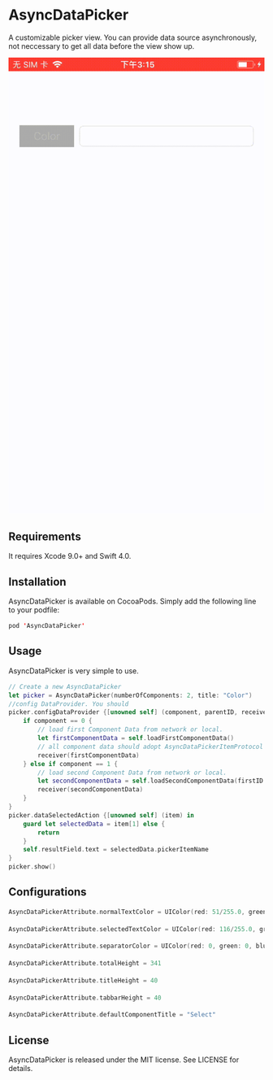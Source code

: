 # AsyncDataPicker
A customizable picker view. You can provide data source asynchronously, not neccessary to get all data before the view show up.   

![screenshot](https://github.com/rogerkuu/AsyncDataPicker/blob/master/demo.gif)

## Requirements
It requires Xcode 9.0+ and Swift 4.0.

## Installation
AsyncDataPicker is available on CocoaPods. Simply add the following line to your podfile:
```Swift
pod 'AsyncDataPicker'
```

## Usage
AsyncDataPicker is very simple to use.
```Swift
// Create a new AsyncDataPicker
let picker = AsyncDataPicker(numberOfComponents: 2, title: "Color")
//config DataProvider. You should 
picker.configDataProvider {[unowned self] (component, parentID, receiver) in
    if component == 0 {
        // load first Component Data from network or local.
        let firstComponentData = self.loadFirstComponentData() 
        // all component data should adopt AsyncDataPickerItemProtocol
        receiver(firstComponentData) 
    } else if component == 1 {
        // load second Component Data from network or local.
        let secondComponentData = self.loadSecondComponentData(firstID: parentID) 
        receiver(secondComponentData)
    }
}
picker.dataSelectedAction {[unowned self] (item) in
    guard let selectedData = item[1] else {
        return
    }
    self.resultField.text = selectedData.pickerItemName
}
picker.show()
```

## Configurations

```Swift
AsyncDataPickerAttribute.normalTextColor = UIColor(red: 51/255.0, green: 51/255.0, blue: 51/255.0, alpha: 1.0)
    
AsyncDataPickerAttribute.selectedTextColor = UIColor(red: 116/255.0, green: 191/255.0, blue: 58/255.0, alpha: 1.0)
    
AsyncDataPickerAttribute.separatorColor = UIColor(red: 0, green: 0, blue: 0, alpha: 0.1)
    
AsyncDataPickerAttribute.totalHeight = 341
    
AsyncDataPickerAttribute.titleHeight = 40
    
AsyncDataPickerAttribute.tabbarHeight = 40
    
AsyncDataPickerAttribute.defaultComponentTitle = "Select"
```

## License
 AsyncDataPicker is released under the MIT license. See LICENSE for details.

